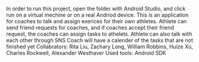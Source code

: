 In order to run this project, open the folder with Android Studio, and click run on a virtual mechine or on a real Andriod device.
This is an application for coaches to talk and assign exerices for their own athletes.
Athlete can send friend requests for coaches, and if coaches accept their friend request, the coaches can assign tasks to athelets.
Athlete can also talk with each other through SNS
Coach will have a calender of the tasks that are not finished yet
Collabrators: Rita Liu, Zachary Long, William Robbins, Huize Xu, Charles Rockwell, Alexander Westhaver
Used tools: Android SDK